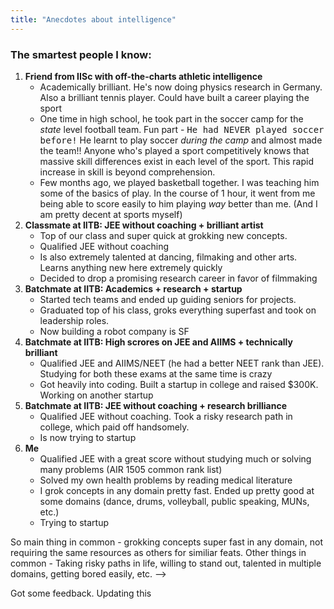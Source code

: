 ```yaml
---
title: "Anecdotes about intelligence"
---
```

<!-- Anecdotes about intelligence. ADD JAMWAL. REMOVE EVERYONE OTHER THAN TICKU

## Intelligence
IMO intelligence is a measure of how little data you need to pick up a new skill. It is NOT the level of your capabilities. The smartest people I know have different capabilities in different domains, but the common thread is that they pick up new skills fast.  

<!-- How is this related to JEE? Its a common misconception that scoring high in this exam implies you are smart. I disagree. Scoring high can be done in 2 ways: (1) A lot of time & effort memorizing an insane amount of problems or (2) understanding the theory in depth and solving a few problems. The JEE coaching industry is a system built around the former. Intelligence doesn't really matter for this (though it helps). 

 Almost anyone can do the former. Its Close to 99% of those who score high fall into the former category.  -->

### The smartest people I know:  
1. **Friend from IISc with off-the-charts athletic intelligence**
    - Academically brilliant. He's now doing physics research in Germany. Also a brilliant tennis player. Could have built a career playing the sport
    - One time in high school, he took part in the soccer camp for the *state* level football team. Fun part - <kbd> He had NEVER played soccer before!</kbd> He learnt to play soccer _during the camp_ and almost made the team!! Anyone who's played a sport competitively knows that massive skill differences exist in each level of the sport. This rapid increase in skill is beyond comprehension.
    - Few months ago, we played basketball together. I was teaching him some of the basics of play. In the course of 1 hour, it went from me being able to score easily to him playing _way_ better than me. (And I am pretty decent at sports myself)  
2. **Classmate at IITB: JEE without coaching + brilliant artist**
    - Top of our class and super quick at grokking new concepts.
    - Qualified JEE without coaching
    - Is also extremely talented at dancing, filmaking and other arts. Learns anything new here extremely quickly
    - Decided to drop a promising research career in favor of filmmaking
3. **Batchmate at IITB: Academics + research + startup**
    - Started tech teams and ended up guiding seniors for projects. 
    - Graduated top of his class, groks everything superfast and took on leadership roles. 
    - Now building a robot company is SF
4. **Batchmate at IITB:  High scrores on JEE and AIIMS + technically brilliant**
    - Qualified JEE and AIIMS/NEET (he had a better NEET rank than JEE). Studying for both these exams at the same time is crazy
    - Got heavily into coding. Built a startup in college and raised $300K. Working on another startup
5. **Batchmate at IITB: JEE without coaching + research brilliance**
    - Qualified JEE without coaching. Took a risky research path in college, which paid off handsomely. 
    - Is now trying to startup
6. **Me**
    - Qualified JEE with a great score without studying much or solving many problems (AIR 1505 common rank list)
    - Solved my own health problems by reading medical literature
    - I grok concepts in any domain pretty fast. Ended up pretty good at some domains (dance, drums, volleyball, public speaking, MUNs, etc.)
    - Trying to startup

So main thing in common - grokking concepts super fast in any domain, not requiring the same resources as others for similiar feats. Other things in common - Taking risky paths in life, willing to stand out, talented in multiple domains, getting bored easily, etc. -->

Got some feedback. Updating this